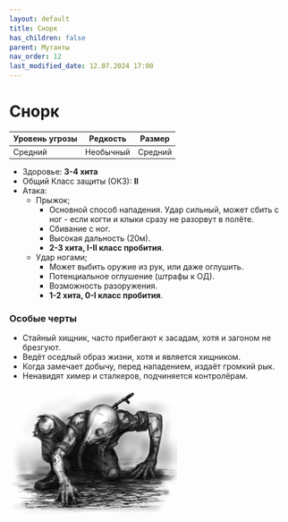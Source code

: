 ```yaml
---
layout: default
title: Снорк
has_children: false
parent: Мутанты
nav_order: 12
last_modified_date: 12.07.2024 17:00
---
```


# Снорк

| Уровень угрозы | Редкость  | Размер  |
|----------------|-----------|---------|
| Средний        | Необычный | Средний |

- Здоровье: **3-4 хита**
- Общий Класс защиты (ОКЗ): **II**
- Атака:
    - Прыжок;
        - Основной способ нападения. Удар сильный, может сбить с ног - если когти и клыки сразу не разорвут в полёте.
        - Сбивание с ног.
        - Высокая дальность (20м).
        - **2-3 хита, I-II класс пробития**.
    - Удар ногами;
        - Может выбить оружие из рук, или даже оглушить.
        - Потенциальное оглушение (штрафы к ОД).
        - Возможность разоружения.
        - **1-2 хита, 0-I класс пробития**.

### Особые черты

- Стайный хищник, часто прибегают к засадам, хотя и загоном не брезгуют.
- Ведёт оседлый образ жизни, хотя и является хищником.
- Когда замечает добычу, перед нападением, издаёт громкий рык.
- Ненавидят химер и сталкеров, подчиняется контролёрам.

<img src="https://github.com/ivatar39/stalker-ttrpg/blob/main/assets/images/monsters/Snork.webp?raw=true" alt="Snork" width="300"/>
